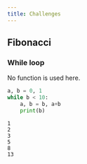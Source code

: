 ```yaml
---
title: Challenges
---
```


## Fibonacci

### While loop

No function is used here.

```python
a, b = 0, 1
while b < 10:
    a, b = b, a+b
    print(b)
```
```
1
2
3
5
8
13
```
